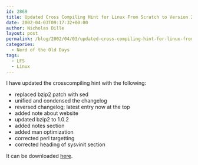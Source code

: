 ```yaml
---
id: 2869
title: Updated Cross Compiling Hint for Linux From Scratch to Version 2.1.2
date: 2002-04-03T09:17:32+00:00
author: Nicholas Dille
layout: post
permalink: /blog/2002/04/03/updated-cross-compiling-hint-for-linux-from-scratch-to-version-2-1-2/
categories:
  - Nerd of the Old Days
tags:
  - LFS
  - Linux
---
```

I have updated the crosscompiling hint with the following:

  * replaced bzip2 patch with sed
  * unified and condensed the changelog
  * reversed changelog; latest entry now at the top
  * added note about website
  * updated bzip2 to 1.0.2
  * added notes section
  * added man optimization
  * corrected perl targetting
  * corrected heading of sysvinit section

It can be downloaded [here](/media/2002/02/2002-04-03-crosscompiling-x86-2.1.2.txt).

